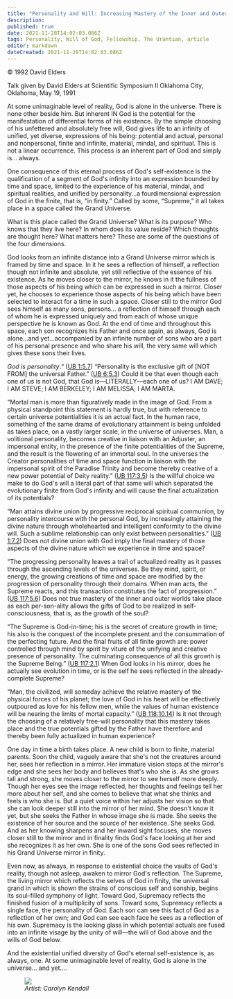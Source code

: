 ```yaml
---
title: "Personality and Will: Increasing Mastery of the Inner and Outer Worlds"
description:
published: true
date: 2021-11-28T14:02:03.086Z
tags: Personality, Will of God, Fellowship, The Urantian, article
editor: markdown
dateCreated: 2021-11-28T14:02:03.086Z
---
```


<p class="v-card v-sheet theme--light grey lighten-3 px-2">© 1992 David Elders</p>

Talk given by David Elders at Scientific Symposium II
Oklahoma City, Oklahoma, May 19, 1991

At some unimaginable level of reality, God is alone in the universe. There is none other beside him. But inherent IN God is the potential for the manifestation of differential forms of his existence. By the simple choosing of his unfettered and absolutely free will, God gives life to an infinity of unified, yet diverse, expressions of his being: potential and actual, personal and nonpersonal, finite and infinite, material, mindal, and spiritual. This is not a linear occurrence. This process is an inherent part of God and simply is... always.

One consequence of this eternal process of God's self-existence is the qualification of a segment of God's infinity into an expression bounded by time and space, limited to the experience of his material, mindal, and spiritual realities, and unified by personality...a fourdimensional expression of God in the finite, that is, “in finity.” Called by some, “Supreme,” it all takes place in a space called the Grand Universe.

What is this place called the Grand Universe? What is its purpose? Who knows that they live here? In whom does its value reside? Which thoughts are thought here? What matters here? These are some of the questions of the four dimensions.

God looks from an infinite distance into a Grand Universe mirror which is framed by time and space. In it he sees a reflection of himself, a reflection though not infinite and absolute, yet still reflective of the essence of his existence. As he moves closer to the mirror, he knows in it the fullness of those aspects of his being which can be expressed in such a mirror. Closer yet, he chooses to experience those aspects of his being which have been selected to interact for a time in such a space. Closer still to the mirror God sees himself as many sons, persons... a reflection of himself through each of whom he is expressed uniquely and from each of whose unique perspective he is known as God. At the end of time and throughout this space, each son recognizes his Father and once again, as always, God is alone...and yet...accompanied by an infinite number of sons who are a part of his personal presence and who share his will, the very same will which gives these sons their lives.

_God is personality_.“ ([UB 1:5.7](/en/The_Urantia_Book/1#p5_7)) “Personality is the exclusive gift of [NOT FROM] the universal Father.” ([UB 6:5.3](/en/The_Urantia_Book/6#p5_3)) Could it be that even though each one of us is not God, that God is—LITERALLY—each one of us? I AM DAVE; I AM STEVE; I AM BERKELEY; I AM MELISSA; I AM MARTA.

“Mortal man is more than figuratively made in the image of God. From a physical standpoint this statement is hardly true, but with reference to certain universe potentialities it is an actual fact. In the human race, something of the same drama of evolutionary attainment is being unfolded as takes place, on a vastly larger scale, in the universe of universes. Man, a volitional personality, becomes creative in liaison with an Adjuster, an impersonal entity, in the presence of the finite potentialities of the Supreme, and the result is the flowering of an immortal soul. In the universes the Creator personalities of time and space function in liaison with the impersonal spirit of the Paradise Trinity and become thereby creative of a new power potential of Deity reality.” ([UB 117:3.5](/en/The_Urantia_Book/117#p3_5)) Is the willful choice we make to do God's will a literal part of that same will which separated the evolutionary finite from God's infinity and will cause the final actualization of its potentials?

“Man attains divine union by progressive reciprocal spiritual communion, by personality intercourse with the personal God, by increasingly attaining the divine nature through wholehearted and intelligent conformity to the divine will. Such a sublime relationship can only exist between personalities.” ([UB 1:7.2](/en/The_Urantia_Book/1#p7_2)) Does not divine union with God imply the final mastery of those aspects of the divine nature which we experience in time and space?

“The progressing personality leaves a trail of actualized reality as it passes through the ascending levels of the universes. Be they mind, spirit, or energy, the growing creations of time and space are modified by the progression of personality through their domains. When man acts, the Supreme reacts, and this transaction constitutes the fact of progression.” ([UB 117:5.6](/en/The_Urantia_Book/117#p5_6)) Does not true mastery of the inner and outer worlds take place as each per-son-ality allows the gifts of God to be realized in self-consciousness, that is, as the growth of the soul?

“The Supreme is God-in-time; his is the secret of creature growth in time; his also is the conquest of the incomplete present and the consummation of the perfecting future. And the final fruits of all finite growth are: power controlled through mind by spirit by viture of the unifying and creative presence of personality. The culminating consequence of all this growth is the Supreme Being.” ([UB 117:2.1](/en/The_Urantia_Book/117#p2_1)) When God looks in his mirror, does he actually see evolution in time, or is the self he sees reflected in the already-complete Supreme?

“Man, the civilized, will someday achieve the relative mastery of the physical forces of his planet; the love of God in his heart will be effectively outpoured as love for his fellow men, while the values of human existence will be nearing the limits of mortal capacity.” ([UB 118:10.14](/en/The_Urantia_Book/118#p10_14)) Is it not through the choosing of a relatively free-will personality that this mastery takes place and the true potentials gifted by the Father have therefore and thereby been fully actualized in human experience?

One day in time a birth takes place. A new child is born to finite, material parents. Soon the child, vaguely aware that she's not the creatures around her, sees her reflection in a mirror. Her immature vision stops at the mirror's edge and she sees her body and believes that's who she is. As she grows tall and strong, she moves closer to the mirror to see herself more deeply. Though her eyes see the image reflected, her thoughts and feelings tell her more about her self, and she comes to believe that what she thinks and feels is who she is. But a quiet voice within her adjusts her vision so that she can look deeper still into the mirror of her mind. She doesn't know it yet, but she seeks the Father in whose image she is made. She seeks the existence of her source and the source of her existence. She seeks God. And as her knowing sharpens and her inward sight focuses, she moves closer still to the mirror and in finality finds God's face looking at her and she recognizes it as her own. She is one of the sons God sees reflected in his Grand Universe mirror in finity.

Even now, as always, in response to existential choice the vaults of God's reality, though not asleep, awaken to mirror God's reflection. The Supreme, the living mirror which reflects the selves of God in finity, the universal grand in which is shown the strains of conscious self and sonship, begins its soul-filled symphony of light. Toward God, Supremacy reflects the finished fusion of a multiplicity of sons. Toward sons, Supremacy reflects a single face, the personality of God. Each son can see this fact of God as a reflection of her own; and God can see each face he sees as a reflection of his own. Supremacy is the looking glass in which potential actuals are fused into an infinite visage by the unity of will—the will of God above and the wills of God below.

And the existential unified diversity of God's eternal self-existence is, as always, one. At some unimaginable level of reality, God is alone in the universe... and yet....

<figure id="Figure_1" class="image urantiapedia">
<img src="/image/article/The_Urantian/Turnings_and_Tunings.jpg">
<figcaption><em>Artist: Carolyn Kendall</em></figcaption>
</figure>